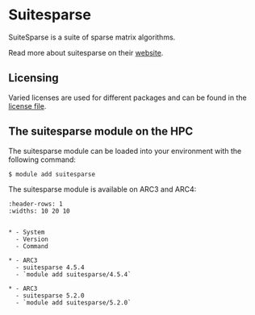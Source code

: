 # Suitesparse

SuiteSparse is a suite of sparse matrix algorithms.

Read more about suitesparse on their [website](https://people.engr.tamu.edu/davis/suitesparse.html).



## Licensing 

Varied licenses are used for different packages and can be found in the [license file](https://github.com/DrTimothyAldenDavis/SuiteSparse/blob/master/LICENSE.txt).



## The suitesparse module on the HPC

The suitesparse module can be loaded into your environment with the following command:

```bash
$ module add suitesparse
```

The suitesparse module is available on ARC3 and ARC4:

```{list-table}
:header-rows: 1
:widths: 10 20 10


* - System
  - Version
  - Command

* - ARC3
  - suitesparse 4.5.4
  - `module add suitesparse/4.5.4`

* - ARC3
  - suitesparse 5.2.0
  - `module add suitesparse/5.2.0`

```